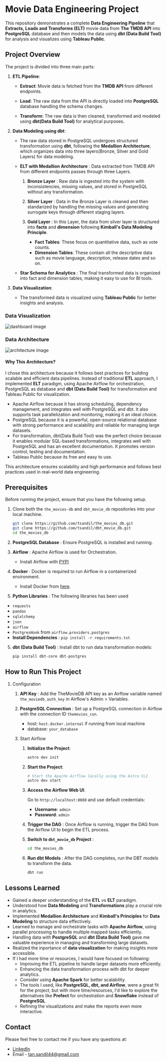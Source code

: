 # Movie Data Engineering Project
This repository demonstrates a complete **Data Engineering Pipeline** that **Extracts, Loads and Transforms (ELT)** movie data from **The TMDB API** into **PostgreSQL** database and then models the data using **dbt (Data Build Tool)** for analysis and visualizes using **Tableau Public**.

## Project Overview

The project is divided into three main parts:

1. **ETL Pipeline**:

    - **Extract**: Movie data is fetched from the **TMDB API** from different endpoints.

    - **Load**: The raw data from the API is directly loaded into **PostgreSQL** database handling the schema changes.

    - **Transform**: The raw data is then cleaned, transformed and modeled using **dbt(Data Build Tool)** for analytical purposes.

2. **Data Modeling using dbt**:

    - The raw data stored in PostgreSQL undergoes structured transformation using **dbt**, following the **Medallion Architecture**, which organizes data into three layers(Bronze, Silver and Gold Layers) for data modeling.

    - **ELT with Medallion Architecture** : Data extracted from TMDB API from different endpoints passes through three Layers. 
        
        1. **Bronze Layer** : Raw data is ingested into the system with inconsistencies, missing values, and stored in PostgreSQL without any transformation.

        2. **Silver Layer** : Data in the Bronze Layer is cleaned and then standarized by handling the missing values and generating surrogate keys through different staging layers.

        3. **Gold Layer** : In this Layer, the data from silver layer is structured into **facts** and **dimension** following **Kimball's Data Modeling Principle**.

            - **Fact Tables**: These focus on quantitative data, such as vote counts.
            - **Dimension Tables**: These contain all the descriptive data such as movie language, description, release dates and so on.
    
    - **Star Schema for Analytics** : The final transformed data is organized into fact and dimension tables, making it easy to use for BI tools.

3. **Data Visualization**:
    - The transformed data is visualized using **Tableau  Public** for better insights and analysis.

### Data Visualization

![dashboard image](dashboard.png)

### Data Architecture

![architecture image](movie_data_architecture.png)

#### Why This Architecture?

I chose this architecture because it follows best practices for building scalable and efficient data pipelines. Instead of traditional **ETL** approach, I implemented **ELT** paradigm, using Apache Airflow for orchestration, PostgreSQL as database and **dbt (Data Build Tool)** for transformation and Tableau Public for visualization.

- Apache Airflow because it has strong scheduling, dependency management, and integrates well with PostgreSQL and dbt. It also supports task parallelization and monitoring, making it an ideal choice.
- PostgreSQL because it is a powerful, open-source relational database with strong performance and scalability and reliable for managing large datasets.
- For transformation, dbt(Data Build Tool) was the perfect choice because it enables modular SQL-based transformations, integrates well with PostgreSQL and has an excellent documentation. It promotes version control, testing and documentation.
- Tableau Public because its free and easy to use.

This architecture ensures scalability and high performance and follows best practices used in real-world data engineering.

## Prerequisites

Before running the project, ensure that you have the following setup.
1. Clone both the ```the_movies-db``` and ```dbt_movie_db``` repositories into your local machine.

    ```bash
    git clone https://github.com/tsandil/the_movies_db.git
    git clone https://github.com/tsandil/dbt_movie_db.git
    cd the_movies_db
    ```
1. **PostgreSQL Database** : Ensure PostgreSQL is installed and running.
2. **Airflow** : Apache Airflow is used for Orchestration.
    - Install Airflow with [PYPI](https://airflow.apache.org/docs/apache-airflow/stable/installation/installing-from-pypi.html)

3. **Docker** : Docker is required to run Airflow in a containerized environment.
    - Install Docker from [here](https://www.docker.com/get-started).

4. **Python Libraries** : The following libraries has been used
- ```requests```
- ```pandas```
- ```sqlalchemy```
- ```json```
- ```airflow```
- ```PostgresHook``` from ```airflow.providers.postgres```
- **Install Dependencies** : ```pip install -r requirements.txt```

5. **dbt (Data Build Tool)** : Install dbt to run data transformation models:

    ```bash
    pip install dbt-core dbt-postgres
    ```

## How to Run This Project

1. Configuration

    1. **API Key** : Add the TheMovieDB API key as an Airflow variable named ```the_moviedb_auth_key``` in Airflow's Admin > Variables.

    2. **PostgreSQL Connection** : Set up a PostgreSQL connection in Airflow with the connection ID ```themovies_con```.
        - host: `host.docker.internal` if running from local machine
        - database: `your_database`

    3. Start Airflow

        1. **Initialize the Project**:

            ```bash
            astro dev init
            ```

        2. **Start the Project**:

            ```bash
            # Start the Apache Airflow locally using the Astro CLI
            astro dev start
            ```

        3. **Access the Airflow Web UI**:

            Go to `http://localhost:8080` and use default credentials:
            - **Username**: `admin`
            - **Password**: `admin`
        
        4. **Trigger the DAG** : Once Airflow is running, trigger the DAG from the Airflow UI to begin the ETL process.

        5. **Switch to ```dbt_movie_db``` Project** : 
            
            ```bash
            cd the_movies_db
            ```
        
        6. **Run dbt Models** : After the DAG completes, run the DBT models to transform the data.

            ```bash
            dbt run
            ```
## Lessons Learned

- Gained a deeper understanding of the **ETL** vs **ELT** paradigm.
- Understood how **Data Modeling** and **Transformations** play a crucial role in analytics. 
- Implemented **Medallion Architecture** and **Kimball's Principles** for **Data Modeling** to structure data effectively. 
- Learned to manage and orchestrate tasks with **Apache Airflow**, using parallel processing to handle multiple mapped tasks efficiently.
- Handling data with **PostgreSQL** and **dbt (Data Build Tool)** gave me valuable experience in managing and transforming large datasets.
- Realized the inportance of  **data visualization** for making insights more accessible.
- If I had more time or resources, I would have focused on following:
    - Improving the ETL pipeline to handle larger datasets more efficiently.
    - Enhancing the data transformation process with dbt for deeper analytics. 
    - Consider using **Apache Spark** for better scalability. 
    - The tools I used, like **PostgreSQL, dbt, and Airflow**, were a great fit for the project, but with more time/resources, I'd like to explore the alternatives like **Prefect** for orchestration and **Snowflake** instead of **PostgreSQL**
    - Refining the visualizations and make the reports even more interactive.

## Contact

Please feel free to contact me if you have any questions at:
- [LinkedIn](https://www.linkedin.com/in/sandil-tandukar-5b1259299)
- Email - tan.sandil44@gmail.com
